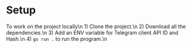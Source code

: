 # Setup

  To work on the project locally\n
    1) Clone the project.\n
    2) Download all the dependencies.\n
    3) Add an ENV variable for Telegram client API ID and Hash.\n
    4) `go run .` to run the program.\n
